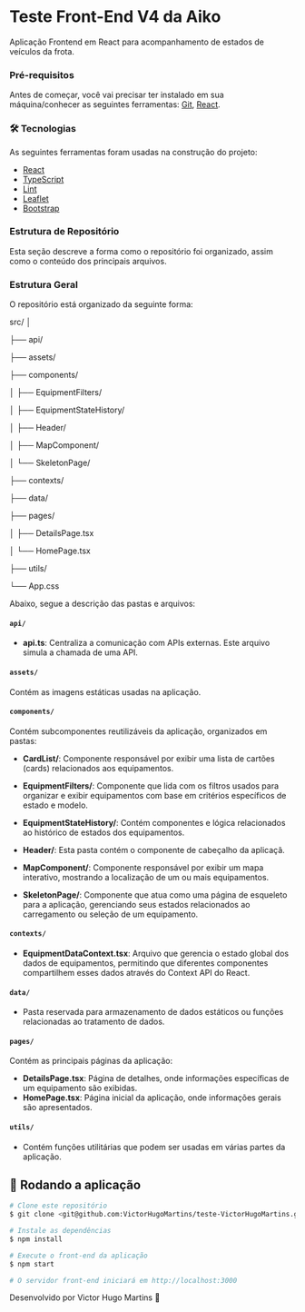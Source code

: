# Teste Front-End V4 da Aiko

Aplicação Frontend em React para acompanhamento de estados de veículos da frota.

### Pré-requisitos

Antes de começar, você vai precisar ter instalado em sua máquina/conhecer as seguintes ferramentas:
[Git](https://git-scm.com), [React](https://pt-br.reactjs.org/).

### 🛠 Tecnologias

As seguintes ferramentas foram usadas na construção do projeto:

- [React](https://pt-br.reactjs.org/)
- [TypeScript](https://www.typescriptlang.org/)
- [Lint](https://eslint.org/)
- [Leaflet](https://leafletjs.com/)
- [Bootstrap](https://getbootstrap.com/)

### Estrutura de Repositório

Esta seção descreve a forma como o repositório foi organizado, assim como o conteúdo dos principais arquivos.

### Estrutura Geral

O repositório está organizado da seguinte forma:

src/
│

├── api/

├── assets/

├── components/

│   ├── EquipmentFilters/

│   ├── EquipmentStateHistory/

│   ├── Header/

│   ├── MapComponent/

│   └── SkeletonPage/

├── contexts/

├── data/

├── pages/

│   ├── DetailsPage.tsx

│   └── HomePage.tsx

├── utils/

└── App.css

Abaixo, segue a descrição das pastas e arquivos:

#### `api/`
- **api.ts**: Centraliza a comunicação com APIs externas. Este arquivo simula a chamada de uma API.

#### `assets/`
Contém as imagens estáticas usadas na aplicação.

#### `components/`
Contém subcomponentes reutilizáveis da aplicação, organizados em pastas:

- **CardList/**: Componente responsável por exibir uma lista de cartões (cards) relacionados aos equipamentos.

- **EquipmentFilters/**: Componente que lida com os filtros usados para organizar e exibir equipamentos com base em critérios específicos de estado e modelo.

- **EquipmentStateHistory/**: Contém componentes e lógica relacionados ao histórico de estados dos equipamentos.

- **Header/**: Esta pasta contém o componente de cabeçalho da aplicaçã.

- **MapComponent/**: Componente responsável por exibir um mapa interativo, mostrando a localização de um ou mais equipamentos.

- **SkeletonPage/**: Componente que atua como uma página de esqueleto para a aplicação, gerenciando seus estados relacionados ao carregamento ou seleção de um equipamento.

#### `contexts/`
- **EquipmentDataContext.tsx**: Arquivo que gerencia o estado global dos dados de equipamentos, permitindo que diferentes componentes compartilhem esses dados através do Context API do React.

#### `data/`
- Pasta reservada para armazenamento de dados estáticos ou funções relacionadas ao tratamento de dados.

#### `pages/`
Contém as principais páginas da aplicação:

- **DetailsPage.tsx**: Página de detalhes, onde informações específicas de um equipamento são exibidas.
- **HomePage.tsx**: Página inicial da aplicação, onde informações gerais são apresentados.

#### `utils/`
- Contém funções utilitárias que podem ser usadas em várias partes da aplicação.


## 🎲 Rodando a aplicação

```bash
# Clone este repositório
$ git clone <git@github.com:VictorHugoMartins/teste-VictorHugoMartins.git>

# Instale as dependências
$ npm install

# Execute o front-end da aplicação
$ npm start

# O servidor front-end iniciará em http://localhost:3000
```

Desenvolvido por Victor Hugo Martins 🦸